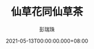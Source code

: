 ---
issue: 428
title: 仙草花同仙草茶
author: 彭瑞珠
language: 四縣
date: 2021-05-13T00:00:00.000+08:00
topic: 生活
difficulty: 2
wikidata: Q131449231
wikidata_link: https://www.wikidata.org/wiki/Q131449231
---